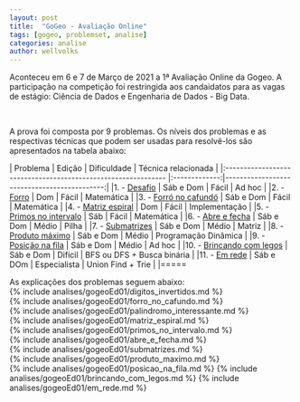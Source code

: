 ```yaml
---
layout: post
title:  "GoGeo - Avaliação Online"
tags: [gogeo, problemset, analise]
categories: analise
author: wellvolks
---
```


Aconteceu em 6 e 7 de Março de 2021 a 1ª Avaliação Online da Gogeo. A participação na competição foi restringida aos candaidatos para as vagas de estágio: Ciência de Dados e Engenharia de Dados - Big Data.

<br>

A prova foi composta por 9 problemas. Os níveis dos problemas e as respectivas técnicas que podem ser usadas para resolvê-los são apresentados na tabela abaixo:


| Problema                                                      |   Edição      | Dificuldade   | Técnica relacionada         |
|:------------------------------------------------------------- |:-------------:|--------------------------------------------:|
|1. - <a href="#digitos_invertidos">Desafio</a>                 | Sáb e Dom     | Fácil         | Ad hoc                      |
|2. - <a href="#forro_no_cafundo">Forro</a>                     | Dom           | Fácil         | Matemática                  |
|3. - <a href="#palindromo_interessante">Forró no cafundó</a>   | Sáb e Dom     | Fácil         | Matemática                  |
|4. - <a href="#matriz_espiral">Matriz espiral</a>              | Dom           | Fácil         | Implementação               |
|5. - <a href="#primos_no_intervalo">Primos no intervalo</a>    | Sáb           | Fácil         | Matemática                  |
|6. - <a href="#abre_e_fecha">Abre e fecha</a>                  | Sáb e Dom     | Médio         | Pilha                       |
|7. - <a href="#submatrizes">Submatrizes</a>                    | Sáb e Dom     | Médio         | Matriz                      |
|8. - <a href="#produto_maximo">Produto máximo</a>              | Sáb e Dom     | Médio         | Programação Dinâmica        |
|9. - <a href="#posicao_na_fila">Posição na fila</a>            | Sáb e Dom     | Médio         | Ad hoc                      |
|10. - <a href="#brincando_com_legos">Brincando com legos</a>   | Sáb e Dom     | Difícil       | BFS ou DFS + Busca binária  |
|11. - <a href="#em_rede">Em rede</a>                           | Sáb e DOm     | Especialista  | Union Find + Trie           |
|=====


As explicações dos problemas seguem abaixo:<br>
{% include analises/gogeoEd01/digitos_invertidos.md %} <br>
{% include analises/gogeoEd01/forro_no_cafundo.md %} <br>
{% include analises/gogeoEd01/palindromo_interessante.md %} <br>
{% include analises/gogeoEd01/matriz_espiral.md %} <br>
{% include analises/gogeoEd01/primos_no_intervalo.md %} <br>
{% include analises/gogeoEd01/abre_e_fecha.md %} <br>
{% include analises/gogeoEd01/submatrizes.md %} <br>
{% include analises/gogeoEd01/produto_maximo.md %} <br>
{% include analises/gogeoEd01/posicao_na_fila.md %}
{% include analises/gogeoEd01/brincando_com_legos.md %}
{% include analises/gogeoEd01/em_rede.md %}
